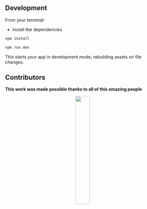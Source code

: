 ## Development

From your terminal:
- Install the dependencies
```sh
npm install
```

```sh
npm run dev
```

This starts your app in development mode, rebuilding assets on file changes.

## Contributors

**This work was made possible thanks to all of this amazing people**
<br />
<div align="center">
  <a href="https://github.com/rdsilva01/proj-ReMarketEase/graphs/contributors">
    <img src="https://contrib.rocks/image?repo=Costa-atsoC/ReMarketEase" width=30%/>
  </a>
</div>
